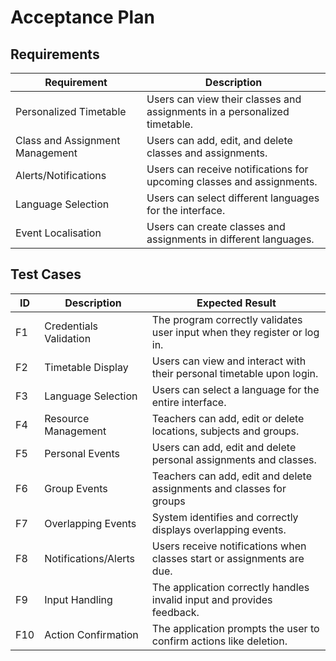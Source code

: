 # Acceptance Plan

## Requirements

| Requirement                     | Description                                                               |
|---------------------------------|---------------------------------------------------------------------------|
| Personalized Timetable          | Users can view their classes and assignments in a personalized timetable. |
| Class and Assignment Management | Users can add, edit, and delete classes and assignments.                  |
| Alerts/Notifications            | Users can receive notifications for upcoming classes and assignments.     |
| Language Selection              | Users can select different languages for the interface.                   |
| Event Localisation              | Users can create classes and assignments in different languages.          |

## Test Cases

| ID  | Description            | Expected Result                                                          |
|-----|------------------------|--------------------------------------------------------------------------|
| F1  | Credentials Validation | The program correctly validates user input when they register or log in. |
| F2  | Timetable Display      | Users can view and interact with their personal timetable upon login.    |
| F3  | Language Selection     | Users can select a language for the entire interface.                    |
| F4  | Resource Management    | Teachers can add, edit or delete locations, subjects and groups.         |
| F5  | Personal Events        | Users can add, edit and delete personal assignments and classes.         |
| F6  | Group Events           | Teachers can add, edit and delete assignments and classes for groups     |
| F7  | Overlapping Events     | System identifies and correctly displays overlapping events.             |
| F8  | Notifications/Alerts   | Users receive notifications when classes start or assignments are due.   |
| F9  | Input Handling         | The application correctly handles invalid input and provides feedback.   |
| F10 | Action Confirmation    | The application prompts the user to confirm actions like deletion.       |